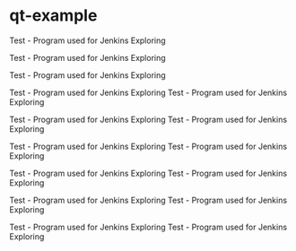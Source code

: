 # qt-example
Test - Program used for Jenkins Exploring 

Test - Program used for Jenkins Exploring 

Test - Program used for Jenkins Exploring 

Test - Program used for Jenkins Exploring 
Test - Program used for Jenkins Exploring 

Test - Program used for Jenkins Exploring 
Test - Program used for Jenkins Exploring 

Test - Program used for Jenkins Exploring Test - Program used for Jenkins Exploring

Test - Program used for Jenkins Exploring Test - Program used for Jenkins Exploring


Test - Program used for Jenkins Exploring Test - Program used for Jenkins Exploring

Test - Program used for Jenkins Exploring Test - Program used for Jenkins Exploring


